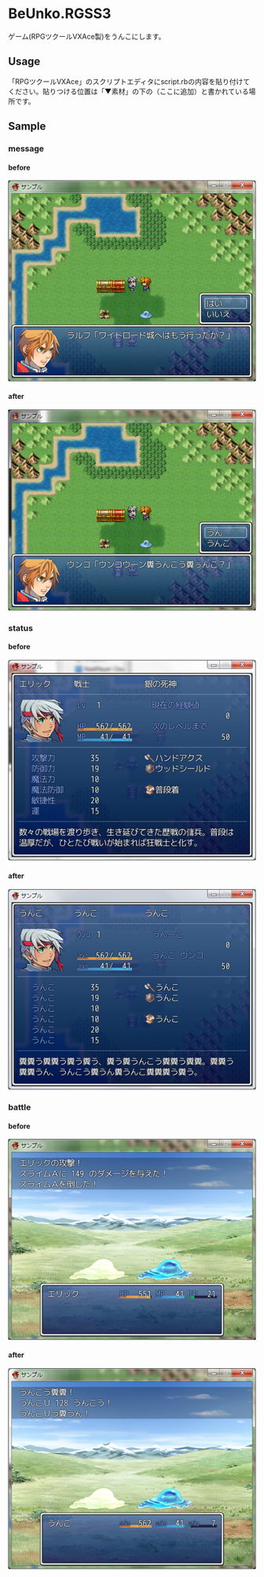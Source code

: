 # BeUnko.RGSS3
ゲーム(RPGツクールVXAce製)をうんこにします。

## Usage
「RPGツクールVXAce」のスクリプトエディタにscript.rbの内容を貼り付けてください。貼りつける位置は「▼素材」の下の（ここに追加）と書かれている場所です。

## Sample
### message
#### before
![](sample/msg_before.png)
#### after
![](sample/msg_after.png)
### status
#### before
![](sample/status_before.png)
#### after
![](sample/status_after.png)
### battle
#### before
![](sample/battle_before.png)
#### after
![](sample/battle_after.png)